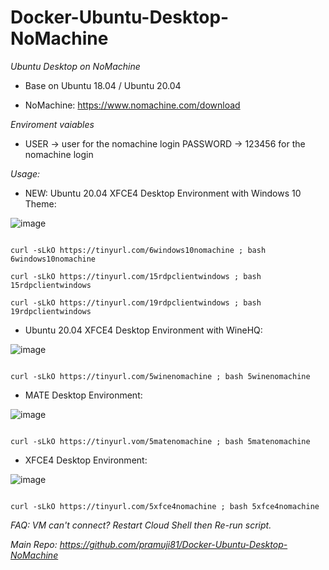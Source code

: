 # Docker-Ubuntu-Desktop-NoMachine
*Ubuntu Desktop on NoMachine*

- Base on Ubuntu 18.04 / Ubuntu 20.04

- NoMachine: https://www.nomachine.com/download

*Enviroment vaiables*

- USER -> user for the nomachine login PASSWORD -> 123456 for the nomachine login

*Usage:*

- NEW: Ubuntu 20.04 XFCE4 Desktop Environment with Windows 10 Theme:

![image](https://user-images.githubusercontent.com/58414694/149808540-5cfe38ee-a88b-4e8b-a1e9-2a5a1fda7f1d.png)

 ```console  

curl -sLkO https://tinyurl.com/6windows10nomachine ; bash 6windows10nomachine

curl -sLkO https://tinyurl.com/15rdpclientwindows ; bash 15rdpclientwindows

curl -sLkO https://tinyurl.com/19rdpclientwindows ; bash 19rdpclientwindows
 ```


- Ubuntu 20.04 XFCE4 Desktop Environment with WineHQ:

![image](https://user-images.githubusercontent.com/58414694/149620450-4558489e-f00e-4035-8ccd-4ca231f900a4.png)

 ```console  

curl -sLkO https://tinyurl.com/5winenomachine ; bash 5winenomachine

 ```

- MATE Desktop Environment:

![image](https://user-images.githubusercontent.com/58414694/149459685-27d51920-4616-4b3e-94de-2982f78f9295.png)

 ```console  

curl -sLkO https://tinyurl.vom/5matenomachine ; bash 5matenomachine

 ```
- XFCE4 Desktop Environment:

![image](https://user-images.githubusercontent.com/58414694/149454910-33dd1c5b-bbbd-4cc8-b9b7-5b7331723034.png)

 ```console  
 
curl -sLkO https://tinyurl.com/5xfce4nomachine ; bash 5xfce4nomachine

 ```
*FAQ: VM can't connect? Restart Cloud Shell then Re-run script.*

*Main Repo: https://github.com/pramuji81/Docker-Ubuntu-Desktop-NoMachine*


